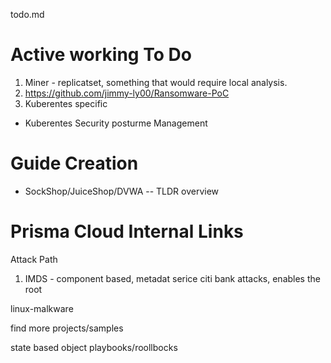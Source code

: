todo.md
# Active working To Do

1. Miner - replicatset, something that would require local analysis. 
2. https://github.com/jimmy-ly00/Ransomware-PoC
3. Kuberentes specific
  - Kuberentes Security posturme Management 

# Guide Creation 
- SockShop/JuiceShop/DVWA -- TLDR overview 

# Prisma Cloud Internal Links 
Attack Path   
1. IMDS - component based, metadat serice citi bank attacks,  enables the root  


linux-malkware

find more projects/samples 

state based object playbooks/roollbocks 
